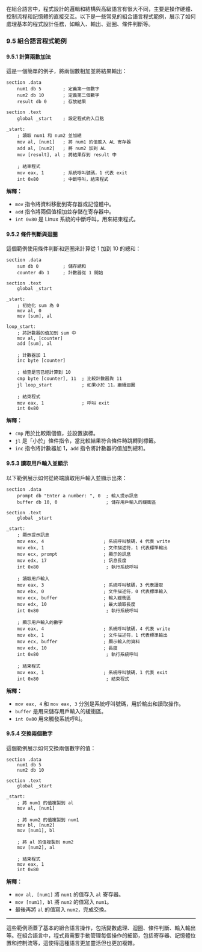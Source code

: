 在組合語言中，程式設計的邏輯和結構與高級語言有很大不同，主要是操作硬體、控制流程和記憶體的直接交互。以下是一些常見的組合語言程式範例，展示了如何處理基本的程式設計任務，如輸入、輸出、迴圈、條件判斷等。

### 9.5 組合語言程式範例

#### 9.5.1 計算兩數加法

這是一個簡單的例子，將兩個數相加並將結果輸出：

```assembly
section .data
    num1 db 5        ; 定義第一個數字
    num2 db 10       ; 定義第二個數字
    result db 0      ; 存放結果

section .text
    global _start    ; 設定程式的入口點

_start:
    ; 讀取 num1 和 num2 並加總
    mov al, [num1]   ; 將 num1 的值載入 AL 寄存器
    add al, [num2]   ; 將 num2 加到 AL
    mov [result], al ; 將結果存到 result 中

    ; 結束程式
    mov eax, 1       ; 系統呼叫號碼，1 代表 exit
    int 0x80         ; 中斷呼叫，結束程式
```

**解釋：**
- `mov` 指令將資料移動到寄存器或記憶體中。
- `add` 指令將兩個值相加並存儲在寄存器中。
- `int 0x80` 是 Linux 系統的中斷呼叫，用來結束程式。

#### 9.5.2 條件判斷與迴圈

這個範例使用條件判斷和迴圈來計算從 1 加到 10 的總和：

```assembly
section .data
    sum db 0         ; 儲存總和
    counter db 1     ; 計數器從 1 開始

section .text
    global _start

_start:
    ; 初始化 sum 為 0
    mov al, 0
    mov [sum], al

loop_start:
    ; 將計數器的值加到 sum 中
    mov al, [counter] 
    add [sum], al

    ; 計數器加 1
    inc byte [counter]

    ; 檢查是否已經計算到 10
    cmp byte [counter], 11  ; 比較計數器與 11
    jl loop_start           ; 如果小於 11，繼續迴圈

    ; 結束程式
    mov eax, 1              ; 呼叫 exit
    int 0x80
```

**解釋：**
- `cmp` 用於比較兩個值，並設置旗標。
- `jl` 是「小於」條件指令，當比較結果符合條件時跳轉到標籤。
- `inc` 指令將計數器加 1，`add` 指令將計數器的值加到總和。

#### 9.5.3 讀取用戶輸入並顯示

以下範例展示如何從終端讀取用戶輸入並顯示出來：

```assembly
section .data
    prompt db "Enter a number: ", 0  ; 輸入提示訊息
    buffer db 10, 0                  ; 儲存用戶輸入的緩衝區

section .text
    global _start

_start:
    ; 顯示提示訊息
    mov eax, 4                      ; 系統呼叫號碼，4 代表 write
    mov ebx, 1                      ; 文件描述符，1 代表標準輸出
    mov ecx, prompt                 ; 顯示的訊息
    mov edx, 17                     ; 訊息長度
    int 0x80                         ; 執行系統呼叫

    ; 讀取用戶輸入
    mov eax, 3                      ; 系統呼叫號碼，3 代表讀取
    mov ebx, 0                      ; 文件描述符，0 代表標準輸入
    mov ecx, buffer                 ; 輸入緩衝區
    mov edx, 10                     ; 最大讀取長度
    int 0x80                         ; 執行系統呼叫

    ; 顯示用戶輸入的數字
    mov eax, 4                      ; 系統呼叫號碼，4 代表 write
    mov ebx, 1                      ; 文件描述符，1 代表標準輸出
    mov ecx, buffer                 ; 顯示輸入的資料
    mov edx, 10                     ; 長度
    int 0x80                         ; 執行系統呼叫

    ; 結束程式
    mov eax, 1                      ; 系統呼叫號碼，1 代表 exit
    int 0x80                         ; 結束程式
```

**解釋：**
- `mov eax, 4` 和 `mov eax, 3` 分別是系統呼叫號碼，用於輸出和讀取操作。
- `buffer` 是用來儲存用戶輸入的緩衝區。
- `int 0x80` 用來觸發系統呼叫。

#### 9.5.4 交換兩個數字

這個範例展示如何交換兩個數字的值：

```assembly
section .data
    num1 db 5
    num2 db 10

section .text
    global _start

_start:
    ; 將 num1 的值複製到 al
    mov al, [num1]

    ; 將 num2 的值複製到 num1
    mov bl, [num2]
    mov [num1], bl

    ; 將 al 的值複製到 num2
    mov [num2], al

    ; 結束程式
    mov eax, 1
    int 0x80
```

**解釋：**
- `mov al, [num1]` 將 `num1` 的值存入 `al` 寄存器。
- `mov [num1], bl` 將 `num2` 的值寫入 `num1`。
- 最後再將 `al` 的值寫入 `num2`，完成交換。

---

這些範例涵蓋了基本的組合語言操作，包括變數處理、迴圈、條件判斷、輸入輸出等。在組合語言中，程式員需要手動管理每個操作的細節，包括寄存器、記憶體位置和控制流等，這使得這種語言更加靈活但也更加複雜。